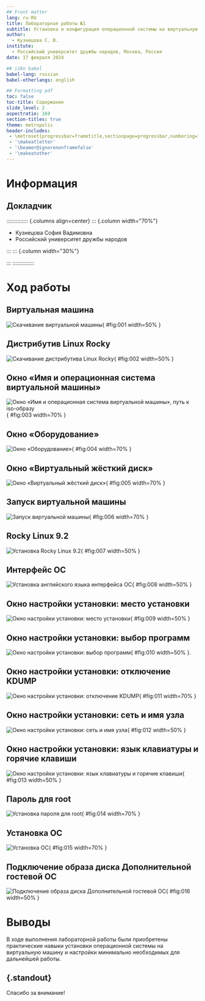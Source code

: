 ```yaml
---
## Front matter
lang: ru-RU
title: Лабораторная работы №1
subtitle: Установка и конфигурация операционной системы на виртуальную машину
author:
  - Кузнецова С. В.
institute:
  - Российский университет дружбы народов, Москва, Россия
date: 17 февраля 2024

## i18n babel
babel-lang: russian
babel-otherlangs: english

## Formatting pdf
toc: false
toc-title: Содержание
slide_level: 2
aspectratio: 169
section-titles: true
theme: metropolis
header-includes:
 - \metroset{progressbar=frametitle,sectionpage=progressbar,numbering=fraction}
 - '\makeatletter'
 - '\beamer@ignorenonframefalse'
 - '\makeatother'
---
```


# Информация

## Докладчик

:::::::::::::: {.columns align=center}
::: {.column width="70%"}

  * Кузнецова София Вадимовна
  * Российский университет дружбы народов

:::
::: {.column width="30%"}

:::
::::::::::::::

# Ход работы

## Виртуальная машина

![Скачивание виртуальной машины](image/1.png){ #fig:001 width=50% }

## Дистрибутив Linux Rocky

![Скачивание дистрибутива Linux Rocky](image/2.png){ #fig:002 width=50% }

## Окно «Имя и операционная система виртуальной машины»

![Окно «Имя и операционная система виртуальной машины», путь к iso-образу](image/3.png){ #fig:003 width=70% }

## Окно «Оборудование»

![Окно «Оборудование»](image/4.png){ #fig:004 width=70% }

## Окно «Виртуальный жёсткий диск»
	
![Окно «Виртуальный жёсткий диск»](image/5.png){ #fig:005 width=70% }

## Запуск виртуальной машины

![Запуск виртуальной машины](image/6.png){ #fig:006 width=70% }

## Rocky Linux 9.2

![Установка Rocky Linux 9.2](image/7.png){ #fig:007 width=50% }

## Интерфейс ОС

![Установка английского языка интерфейса ОС](image/8.png){ #fig:008 width=50% }

## Окно настройки установки: место установки

![Окно настройки установки: место установки](image/9.png){ #fig:009 width=50% }

## Окно настройки установки: выбор программ

![Окно настройки установки: выбор программ](image/10.png){ #fig:010 width=50% }.

## Окно настройки установки: отключение KDUMP

![Окно настройки установки: отключение KDUMP](image/11.png){ #fig:011 width=70% }

## Окно настройки установки: сеть и имя узла

![Окно настройки установки: сеть и имя узла](image/12.png){ #fig:012 width=50% }

## Окно настройки установки: язык клавиатуры и горячие клавиши
    	   	
![Окно настройки установки: язык клавиатуры и горячие клавиши](image/13.png){ #fig:013 width=50% }

## Пароль для root
	
![Установка пароля для root](image/14.png){ #fig:014 width=70% }

## Установка ОС

![Установка ОС](image/15.png){ #fig:015 width=70% }

## Подключение образа диска Дополнительной гостевой ОС

![Подключение образа диска Дополнительной гостевой ОС](image/16.png){ #fig:016 width=50% }

# Выводы

В ходе выполнения лабораторной работы были приобретены практические навыки установки операционной системы на виртуальную машину и настройки минимально необходимых для дальнейшей работы.

## {.standout}

Спасибо за внимание!

